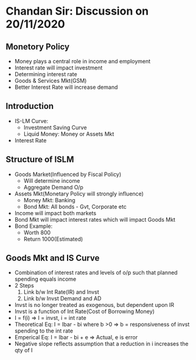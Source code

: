 # Chandan Sir: Discussion on 20/11/2020

## Monetory Policy
- Money plays a central role in income and employment
- Interest rate will impact investment
- Determining interest rate
- Goods & Services Mkt(GSM)
- Better Interest Rate will increase demand

## Introduction
- IS-LM Curve: 
	- Investment Saving Curve
	- Liquid Money: Money or Assets Mkt
- Interest Rate

## Structure of ISLM
- Goods Market(Influenced by Fiscal Policy)
	- Will determine income
	- Aggregate Demand O/p
- Assets Mkt(Monetary Policy will strongly influence)
	- Money Mkt: Banking
	- Bond Mkt: All bonds - Gvt, Corporate etc
- Income will impact both markets
- Bond Mkt will impact interest rates which will impact Goods Mkt
- Bond Example:
	- Worth 800
	- Return 1000(Estimated)

## Goods Mkt and IS Curve
- Combination of interest rates and levels of o/p such that planned spending equals income
- 2 Steps
	1. Link b/w Int Rate(IR) and Invst
	2. Link b/w Invst Demand and AD
- Invst is no longer treated as exogenous, but dependent upon IR
- Invst is a function of Int Rate(Cost of Borrowing Money)
- I = f(i) => I = invst, i = int rate
- Theoretical Eq: I = Ibar - bi where b >0 => b = responsiveness of invst spending to the int rate
- Emperical Eq: I = Ibar - bi + e => Actual, e is error
- Negative slope reflects assumption that a reduction in i increases the qty of I